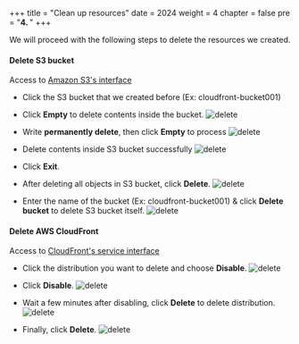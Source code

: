 +++
title = "Clean up resources"
date = 2024
weight = 4
chapter = false
pre = "<b>4. </b>"
+++

We will proceed with the following steps to delete the resources we created.

#### Delete S3 bucket

Access to [Amazon S3's interface](https://console.aws.amazon.com/s3/home)
  + Click the S3 bucket that we created before (Ex: cloudfront-bucket001)
  + Click **Empty** to delete contents inside the bucket.
  ![delete](/images/delete/001.png)

  + Write **permanently delete**, then click **Empty** to process
  ![delete](/images/delete/002.png)

  + Delete contents inside S3 bucket successfully
  ![delete](/images/delete/003.png)

  + Click **Exit**.
  + After deleting all objects in S3 bucket, click **Delete**.
  ![delete](/images/delete/003.png)

  + Enter the name of the bucket (Ex: cloudfront-bucket001) & click **Delete bucket** to delete S3 bucket itself.
  ![delete](/images/delete/004.png)


#### Delete AWS CloudFront

Access to [CloudFront's service interface](console.aws.amazon.com/cloudfront/home)
  + Click the distribution you want to delete and choose **Disable**.
  ![delete](/images/delete/005.png)

  + Click **Disable**.
  ![delete](/images/delete/006.png)

  + Wait a few minutes after disabling, click **Delete** to delete distribution.
  ![delete](/images/delete/007.png)

  + Finally, click **Delete**.
  ![delete](/images/delete/008.png)

